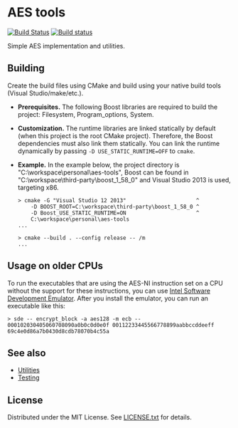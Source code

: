 AES tools
=========

[![Build Status](https://travis-ci.com/egor-tensin/aes-tools.svg?branch=master)](https://travis-ci.com/egor-tensin/aes-tools)
[![Build status](https://ci.appveyor.com/api/projects/status/atqrk0m9vj3mcoor/branch/master?svg=true&passingText=AppVeyor%20-%20OK&failingText=AppVeyor%20-%20Failure&pendingText=AppVeyor%20-%20Pending)](https://ci.appveyor.com/project/egor-tensin/aes-tools/branch/master)

Simple AES implementation and utilities.

Building
--------

Create the build files using CMake and build using your native build tools
(Visual Studio/make/etc.).

* **Prerequisites.**
The following Boost libraries are required to build the project: Filesystem,
Program_options, System.
* **Customization.**
The runtime libraries are linked statically by default (when this project is
the root CMake project).
Therefore, the Boost dependencies must also link them statically.
You can link the runtime dynamically by passing `-D USE_STATIC_RUNTIME=OFF` to
`cmake`.
* **Example.**
In the example below, the project directory is
"C:\workspace\personal\aes-tools", Boost can be found in
"C:\workspace\third-party\boost_1_58_0" and Visual Studio 2013 is used,
targeting x86.

      > cmake -G "Visual Studio 12 2013"                      ^
          -D BOOST_ROOT=C:\workspace\third-party\boost_1_58_0 ^
          -D Boost_USE_STATIC_RUNTIME=ON                      ^
          C:\workspace\personal\aes-tools
      ...

      > cmake --build . --config release -- /m
      ...

Usage on older CPUs
-------------------

To run the executables that are using the AES-NI instruction set on a CPU
without the support for these instructions, you can use [Intel Software
Development Emulator].
After you install the emulator, you can run an executable like this:

    > sde -- encrypt_block -a aes128 -m ecb -- 000102030405060708090a0b0c0d0e0f 00112233445566778899aabbccddeeff
    69c4e0d86a7b0430d8cdb78070b4c55a

[Intel Software Development Emulator]: https://software.intel.com/en-us/articles/intel-software-development-emulator

See also
--------

* [Utilities]
* [Testing]

[Utilities]: utils/README.md
[Testing]: test/README.md

License
-------

Distributed under the MIT License.
See [LICENSE.txt] for details.

[LICENSE.txt]: LICENSE.txt
